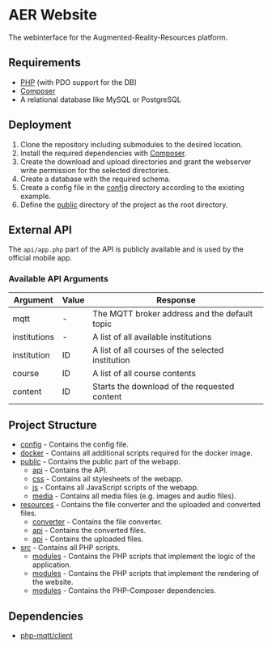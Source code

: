 # AER Website

The webinterface for the Augmented-Reality-Resources platform.

## Requirements
* [PHP](https://php.net) (with PDO support for the DB)
* [Composer](https://getcomposer.org/)
* A relational database like MySQL or PostgreSQL

## Deployment
1. Clone the repository including submodules to the desired location.
2. Install the required dependencies with [Composer](https://getcomposer.org/).
3. Create the download and upload directories and grant the webserver write permission for the selected directories.
4. Create a database with the required schema.
5. Create a config file in the [config](config) directory according to the existing example.
6. Define the [public](public) directory of the project as the root directory.

## External API
The `api/app.php` part of the API is publicly available and is used by the official mobile app.

### Available API Arguments

| Argument     | Value | Response                                          |
|--------------|-------|---------------------------------------------------|
| mqtt         | -     | The MQTT broker address and the default topic     |
| institutions | -     | A list of all available institutions              |
| institution  | ID    | A list of all courses of the selected institution |
| course       | ID    | A list of all course contents                     |
| content      | ID    | Starts the download of the requested content      |

## Project Structure

* [config](config) - Contains the config file.
* [docker](docker) - Contains all additional scripts required for the docker image.
* [public](public) - Contains the public part of the webapp.
  * [api](public/api) - Contains the API.
  * [css](public/css) - Contains all stylesheets of the webapp.
  * [js](public/js) - Contains all JavaScript scripts of the webapp.
  * [media](public/media) - Contains all media files (e.g. images and audio files).
* [resources](resources) - Contains the file converter and the uploaded and converted files.
  * [converter](resources/converter) - Contains the file converter.
  * [api](resources/download) - Contains the converted files.
  * [api](resources/upload) - Contains the uploaded files.
* [src](src) - Contains all PHP scripts.
  * [modules](src/modules) - Contains the PHP scripts that implement the logic of the application.
  * [modules](src/templates) - Contains the PHP scripts that implement the rendering of the website.
  * [modules](src/vendor) - Contains the PHP-Composer dependencies.

## Dependencies

* [php-mqtt/client](https://github.com/php-mqtt/client)
